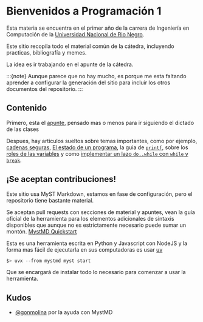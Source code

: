 # Bienvenidos a Programación 1

Esta materia se encuentra en el primer año de la carrera de Ingeniería
en Computación de la [Universidad Nacional de Rio Negro](https://www.unrn.edu.ar).

Este sitio recopila todo el material común de la cátedra, incluyendo
practicas, bibliografía y memes.

La idea es ir trabajando en el apunte de la cátedra.

:::{note}
Aunque parece que no hay mucho, es porque me esta faltando aprender a
configurar la generación del sitio para incluir los otros documentos del
repositorio.
:::

## Contenido

Primero, esta el [apunte](apunte/catedra.md), pensado mas o menos para ir siguiendo el dictado de las
clases

Despues, hay articulos sueltos sobre temas importantes, como por ejemplo, [cadenas seguras](./extras/cadenas.md),
[El estado de un programa](./extras/estado.md), la guia de [`printf`](./extras/printf.md), sobre los
[roles de las variables](extras/roles.md) y como [implementar un lazo `do..while` con `while` y `break`](./extras/simular.md).

## ¡Se aceptan contribuciones!

Este sitio usa MyST Markdown, estamos en fase de configuración, pero el
repositorio tiene bastante material.

Se aceptan pull requests con secciones de material y apuntes, vean la guía
oficial de la herramienta para los elementos adicionales de sintaxis disponibles
que aunque no es estrictamente necesario puede sumar un montón.
[MystMD Quickstart](https://mystmd.org/guide/quickstart-myst-markdown)

Esta es una herramienta escrita en Python y Javascript con NodeJS y la forma mas
fácil de ejecutarla en sus computadoras es usar [uv](https://docs.astral.sh/uv/)

```sh
$> uvx --from mystmd myst start
```

Que se encargará de instalar todo lo necesario para comenzar a usar la herramienta.

## Kudos

- [@gonmolina](https://github.com/gonmolina) por la ayuda con MystMD
